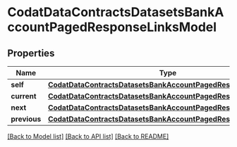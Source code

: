 # CodatDataContractsDatasetsBankAccountPagedResponseLinksModel


## Properties
Name | Type | Description | Notes
------------ | ------------- | ------------- | -------------
**self** | [**CodatDataContractsDatasetsBankAccountPagedResponseHrefModel**](CodatDataContractsDatasetsBankAccountPagedResponseHrefModel.md) |  | [optional] 
**current** | [**CodatDataContractsDatasetsBankAccountPagedResponseHrefModel**](CodatDataContractsDatasetsBankAccountPagedResponseHrefModel.md) |  | [optional] 
**next** | [**CodatDataContractsDatasetsBankAccountPagedResponseHrefModel**](CodatDataContractsDatasetsBankAccountPagedResponseHrefModel.md) |  | [optional] 
**previous** | [**CodatDataContractsDatasetsBankAccountPagedResponseHrefModel**](CodatDataContractsDatasetsBankAccountPagedResponseHrefModel.md) |  | [optional] 

[[Back to Model list]](../README.md#documentation-for-models) [[Back to API list]](../README.md#documentation-for-api-endpoints) [[Back to README]](../README.md)


